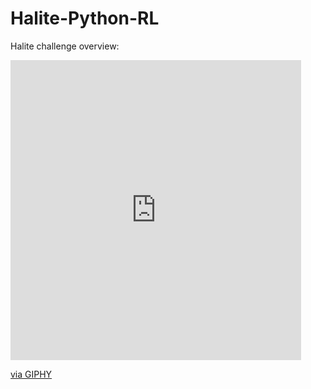 # Halite-Python-RL

Halite challenge overview:

<iframe src="https://giphy.com/embed/xT9IgGmI0NQFFEL3jO" width="465" height="480" frameBorder="0" class="giphy-embed" allowFullScreen></iframe><p><a href="https://giphy.com/gifs/xT9IgGmI0NQFFEL3jO">via GIPHY</a></p>
